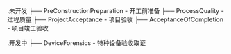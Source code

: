 .未开发
├── PreConstructionPreparation - 开工前准备
├── ProcessQuality - 过程质量
├── ProjectAcceptance - 项目验收
├── AcceptanceOfCompletion - 项目竣工验收

.开发中
├── DeviceForensics - 特种设备验收取证

